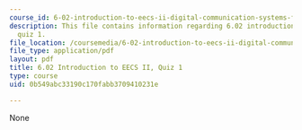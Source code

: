 ```yaml
---
course_id: 6-02-introduction-to-eecs-ii-digital-communication-systems-fall-2012
description: This file contains information regarding 6.02 introduction to EECS II,
  quiz 1.
file_location: /coursemedia/6-02-introduction-to-eecs-ii-digital-communication-systems-fall-2012/0b549abc33190c170fabb3709410231e_MIT6_02F12_quiz1.pdf
file_type: application/pdf
layout: pdf
title: 6.02 Introduction to EECS II, Quiz 1
type: course
uid: 0b549abc33190c170fabb3709410231e

---
```

None